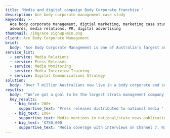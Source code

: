 ```yaml
---
title: 'Media and digital campaign Body Corporate franchise '
description: Ace body corporate management case study
keywords: >-
  Ace body corporate management, digtial marketing, marketing case study, PPC,
  adwords, media relations, PR, digital advertising
thumbnail: /img/ace signup-min.png
client: Ace Body Corporate Management
brief:
  body: "Ace Body Corporate Management is one of Australia’s largest and finest body corporate companies, but there’s one small problem, people don’t have a lot of warmth or trust even for the best body corporates.\r\n\n\r\n\n“They didn’t fix the tap on time!” “The neighbours dogs bark!” You’ve heard it all before and so have their team, which manages a combined total of 60,000 lots and $20 billion worth of property.\r\n\n\r\n\nIn order to help the business grow its franchise base from 115 towards the 200 market over the next decade, Ace contacted us to position them as the ‘trustworthy, professional’ body corporate company, by way of some strategic media & communications work."
service_list:
  - service: Media Relations
  - service: Press Releases
  - service: Media Monitoring
  - service: Media Interview Training
  - service: Digital Communications Strategy
solution:
  body: "Over 7 million Australians now live in a body corporate and so we devised an ongoing media & communications campaign, to put Ace on the screens and newspapers of these Australians living in apartments and units.\n\nRead an article on Airbnb in the last couple of years? How about the keeping of pets in apartments? Chances are you’ve unwittingly seen and heard from Ace on what you need to know about the topic and how you can overcome your issues.\n\n\n\nFollowing two strategy meetings, Ace engaged Marketplace to drive the following tasks\r\n\n\n\n* Define Ace’s key messages, unique selling proposition (USP) and points of difference\r\n* Develop strategic press campaigns to build brand exposure\r\n* Draft media material to be published\r\n* Build the Ace ‘brand’ and position the developer as a ‘thought leader’ for issues that matter to apartment owners\r\n* Build the individual profile of Ace’s CEO as the expert in the field\r\n* Overhaul Ace’s digital communications with the market on social media"
results:
  body: "“We’ve got a goal to be the largest strata management company in Australia by 2020, and the ongoing strategic marketing direction that Marketplace provides is a big part of why we’re confident we’ll get to this mark.”\r\n\n\r\n\n“Pat and his team understand how to best tailor marketing programs to our franchise network, and it is that innate understanding of where the opportunities lie for our brand that has been one of the most invaluable things they have brought to the table.”\r\n\n**Stephen Raff - CEO**\n\n## 2018 & Beyond\r\n\n\r\n\nLike many of our clients, Ace came to Marketplace for one service, and stands here today with a more comprehensive, all encompassing brief that addresses ALL of their marketing needs.\r\n\n\r\n\nThanks to the results of the media & communications campaign, the company is now well positioned as a leading authority on consumer issues within the market and so the attention of marketing activities must go elsewhere.\r\n\n\r\n\nThis year we will be embarking on a delivery local area marketing plans to each franchisee within the 115 strong Ace network and see us provide the following services.\r\n\n* \rDigital marketing\n* Marketing strategy\n* Advertising"
  key_results:
    - big_text: 200+
      supportive_text: 'Press releases distributed to national media '
    - big_text: 100+
      supportive_text: Media mentions in national/state news publications
    - big_text: '$750,000'
      supportive_text: 'Media coverage with interviews on Channel 7, Nine and Sky News'
---
```


